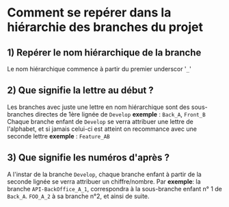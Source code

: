 # **Comment se repérer dans la hiérarchie des branches du projet**

## 1) Repérer le nom hiérarchique de la branche

Le nom hiérarchique commence à partir du premier underscor '`_`'

## 2) Que signifie la lettre au début ?

Les branches avec juste une lettre en nom hiérarchique sont des sous-branches directes de 1ère lignée de `Develop` **exemple** : `Back_A`, `Front_B`
Chaque branche enfant de `Develop` se verra attribuer une lettre de l'alphabet, et si jamais celui-ci est atteint on recommance avec une seconde lettre **exemple** : `Feature_AB`

## 3) Que signifie les numéros d'après ?

A l'instar de la branche `Develop`, chaque branche enfant à partir de la  seconde lignée se verra attribuer un chiffre/nombre. Par **exemple**: la branche `API-BackOffice_A_1`, correspondra à la sous-branche enfant n° 1 de `Back_A`. `FOO_A_2` à sa branche n°2, et ainsi de suite.

